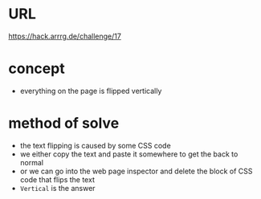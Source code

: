 # URL
https://hack.arrrg.de/challenge/17
# concept
* everything on the page is flipped vertically
# method of solve
* the text flipping is caused by some CSS code
* we either copy the text and paste it somewhere to get the back to normal
* or we can go into the web page inspector and delete the block of CSS code that flips the text
* `Vertical` is the answer
